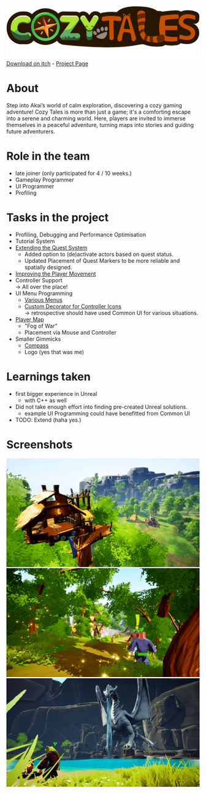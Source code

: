 ![Cozy Tales](.github/pictures/logo.png)
[Download on itch](https://s4g.itch.io/cozytales) -
[Project Page](https://mondanzo.de/#cozytales)

# About

Step into Akai’s world of calm exploration, discovering a cozy gaming adventure! Cozy Tales is more than just a game; it's a comforting escape into a serene and charming world. Here, players are invited to immerse themselves in a peaceful adventure, turning maps into stories and guiding future adventurers.

# Role in the team

- late joiner (only participated for 4 / 10 weeks.)
- Gameplay Programmer
- UI Programmer
- Profiling

# Tasks in the project

- Profiling, Debugging and Performance Optimisation
- Tutorial System
- [Extending the Quest System](Content/Blueprints/Systems/QuestSystem/)
  - Added option to (de)activate actors based on quest status.
  - Updated Placement of Quest Markers to be more reliable and spatially designed.
- [Improving the Player Movement](Content/Blueprints/Characters/HeroCharacter/)
- Controller Support<br>
  -> All over the place!
- UI Menu Programming
  - [Various Menus](Content/UI/Menus)
  - [Custom Decorator for Controller Icons](Content/UI/Decorators)<br>
    -> retrospective should have used Common UI for various situations.
- [Player Map](Content/Blueprints/Systems/QuestMap)
  - "Fog of War"
  - Placement via Mouse and Controller
- Smaller Gimmicks
  - [Compass](Content/Blueprints/Systems/Locations/BP_Compass.uasset)
  - Logo (yes that was me)

# Learnings taken

- first bigger experience in Unreal
  - with C++ as well
- Did not take enough effort into finding pre-created Unreal solutions.
  - example UI Programming could have benefitted from Common UI
- TODO: Extend (haha yes.)

# Screenshots

![](.github/pictures/screenshot_1.png)
![](.github/pictures/screenshot_2.png)
![](.github/pictures/screenshot_3.png)
